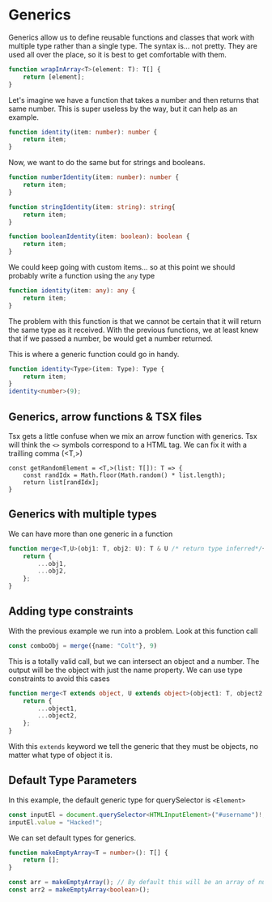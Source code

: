 # Generics
Generics allow us to define reusable functions and classes that work with multiple type rather than a single type.
The syntax is... not pretty. They are used all over the place, so it is best to get comfortable with them.

~~~ts
function wrapInArray<T>(element: T): T[] {
    return [element];
}
~~~

Let's imagine we have a function that takes a number and then returns that same number.
This is super useless by the way, but it can help as an example.
~~~ts
function identity(item: number): number {
    return item;
}
~~~
Now, we want to do the same but for strings and booleans.

~~~ts
function numberIdentity(item: number): number {
    return item;
}

function stringIdentity(item: string): string{
    return item;
}

function booleanIdentity(item: boolean): boolean {
    return item;
}
~~~

We could keep going with custom items... so at this point we should probably write a function using the `any` type

~~~ts
function identity(item: any): any {
    return item;
}
~~~

The problem with this function is that we cannot be certain that it will return the same type as it received. With the previous functions, we at least knew that if we passed a number, be would get a number returned.

This is where a generic function could go in handy.

~~~ts
function identity<Type>(item: Type): Type {
    return item;
}
identity<number>(9);
~~~

## Generics, arrow functions & TSX files
Tsx gets a little confuse when we mix an arrow function with generics. Tsx will think the `<>` symbols correspond to a HTML tag.
We can fix it with a trailling comma (<T,>)

~~~tsx
const getRandomElement = <T,>(list: T[]): T => {
    const randIdx = Math.floor(Math.random() * list.length);
    return list[randIdx];
}
~~~

## Generics with multiple types
We can have more than one generic in a function

~~~ts
function merge<T,U>(obj1: T, obj2: U): T & U /* return type inferred*/{
    return {
        ...obj1,
        ...obj2,
    };
}
~~~

## Adding type constraints
With the previous example we run into a problem. Look at this function call
~~~ts
const comboObj = merge({name: "Colt"}, 9)
~~~
This is a totally valid call, but we can intersect an object and a number. The output will be the object with just the name property.
We can use type constraints to avoid this cases

~~~ts
function merge<T extends object, U extends object>(object1: T, object2: U) {
    return {
        ...object1,
        ...object2,
    };
}
~~~

With this `extends` keyword we tell the generic that they must be objects, no matter what type of object it is.

## Default Type Parameters
In this example, the default generic type for querySelector is `<Element>`

~~~ts
const inputEl = document.querySelector<HTMLInputElement>("#username")!; // document.querySelector<Element>
inputEl.value = "Hacked!";
~~~

We can set default types for generics.

~~~ts
function makeEmptyArray<T = number>(): T[] {
    return [];
}

const arr = makeEmptyArray(); // By default this will be an array of numbers
const arr2 = makeEmptyArray<boolean>();
~~~